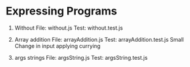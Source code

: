 # Expressing Programs

1) Without
File: without.js
Test: without.test.js

2) Array addition
File: arrayAddition.js
Test: arrayAddition.test.js
Small Change in input applying currying

3) args strings
File: argsString.js
Test: argsString.test.js

